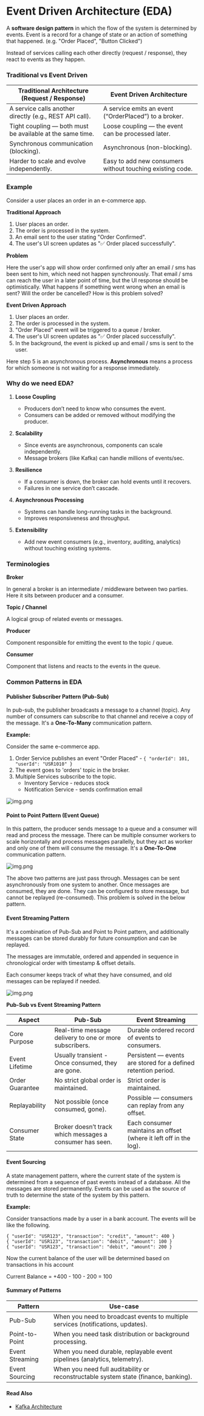 # Event Driven Architecture (EDA)

A **software design pattern** in which the flow of the system is determined by events. Event is a record for a change
of state or an action of something that happened. (e.g. "Order Placed", "Button Clicked")

Instead of services calling each other directly (request / response), they react to events as they happen.

### Traditional vs Event Driven

| Traditional Architecture (Request / Response)             | Event Driven Architecture                                 |
|-----------------------------------------------------------|-----------------------------------------------------------|
| A service calls another directly (e.g., REST API call).   | A service emits an event (“OrderPlaced”) to a broker.     |
| Tight coupling — both must be available at the same time. | Loose coupling — the event can be processed later.        |
| Synchronous communication (blocking).                     | Asynchronous (non-blocking).                              |
| Harder to scale and evolve independently.                 | Easy to add new consumers without touching existing code. |

### Example

Consider a user places an order in an e-commerce app.

**Traditional Approach**

1. User places an order.
2. The order is processed in the system.
3. An email sent to the user stating "Order Confirmed".
4. The user's UI screen updates as "✅ Order placed successfully".

**Problem**

Here the user's app will show order confirmed only after an email / sms has been sent to him, which need not happen
synchronously. That email / sms can reach the user in a later point of time, but the UI response should be
optimistically. What happens if something went wrong when an email is sent? Will the order be cancelled? How is this
problem solved?

**Event Driven Approach**

1. User places an order.
2. The order is processed in the system.
3. "Order Placed" event will be triggered to a queue / broker.
4. The user's UI screen updates as "✅ Order placed successfully".
5. In the background, the event is picked up and email / sms is sent to the user.

Here step 5 is an asynchronous process. **Asynchronous** means a process for which someone is not waiting for a
response immediately.

### Why do we need EDA?

1. **Loose Coupling**
    - Producers don’t need to know who consumes the event.
    - Consumers can be added or removed without modifying the producer.

2. **Scalability**
    - Since events are asynchronous, components can scale independently.
    - Message brokers (like Kafka) can handle millions of events/sec.

3. **Resilience**
    - If a consumer is down, the broker can hold events until it recovers.
    - Failures in one service don’t cascade.

4. **Asynchronous Processing**
    - Systems can handle long-running tasks in the background.
    - Improves responsiveness and throughput.

5. **Extensibility**
    - Add new event consumers (e.g., inventory, auditing, analytics) without touching existing systems.

### Terminologies

**Broker**

In general a broker is an intermediate / middleware between two parties. Here it sits between producer and a consumer.

**Topic / Channel**

A logical group of related events or messages.

**Producer**

Component responsible for emitting the event to the topic / queue.

**Consumer**

Component that listens and reacts to the events in the queue.

### Common Patterns in EDA

#### Publisher Subscriber Pattern (Pub-Sub)

In pub-sub, the publisher broadcasts a message to a channel (topic). Any number of consumers can subscribe to that
channel and receive a copy of the message. It's a **One-To-Many** communication pattern.

**Example:**

Consider the same e-commerce app.

1. Order Service publishes an event "Order Placed" - `{ "orderId": 101, "userId": "USR1010" }`
2. The event goes to 'orders' topic in the broker.
3. Multiple Services subscribe to the topic.
    - Inventory Service - reduces stock
    - Notification Service - sends confirmation email

![img.png](./images/pub-sub-pattern.png)

#### Point to Point Pattern (Event Queue)

In this pattern, the producer sends message to a queue and a consumer will read and process the message. There can be
multiple consumer workers to scale horizontally and process messages parallelly, but they act as worker and only one of
them will consume the message. It's a **One-To-One** communication pattern.

![img.png](./images/point-to-point.png)

The above two patterns are just pass through. Messages can be sent asynchronously from one system to another. Once
messages are consumed, they are done. They can be configured to store message, but cannot be replayed (re-consumed).
This problem is solved in the below pattern.

#### Event Streaming Pattern

It's a combination of Pub-Sub and Point to Point pattern, and additionally messages can be stored durably for future
consumption and can be replayed.

The messages are immutable, ordered and appended in sequence in chronological order with timestamp & offset details.

Each consumer keeps track of what they have consumed, and old messages can be replayed if needed.

![img.png](./images/event-streaming.png)

**Pub-Sub vs Event Streaming Pattern**

| Aspect          | Pub-Sub                                                  | Event Streaming                                                   |
|-----------------|----------------------------------------------------------|-------------------------------------------------------------------|
| Core Purpose    | Real-time message delivery to one or more subscribers.   | Durable ordered record of events to consumers.                    |
| Event Lifetime  | Usually transient - Once consumed, they are gone.        | Persistent — events are stored for a defined retention period.    |
| Order Guarantee | No strict global order is maintained.                    | Strict order is maintained.                                       |
| Replayability   | Not possible (once consumed, gone).                      | Possible — consumers can replay from any offset.                  |
| Consumer State  | Broker doesn’t track which messages a consumer has seen. | Each consumer maintains an offset (where it left off in the log). |

#### Event Sourcing

A state management pattern, where the current state of the system is determined from a sequence of past events instead
of a database. All the messages are stored permanently. Events can be used as the source of truth to determine the
state of the system by this pattern.

**Example:**

Consider transactions made by a user in a bank account. The events will be like the following.

```text
{ "userId": "USR123", "transaction": "credit", "amount": 400 }
{ "userId": "USR123", "transaction": "debit", "amount": 100 }
{ "userId": "USR123", "transaction": "debit", "amount": 200 }
```

Now the current balance of the user will be determined based on transactions in his account

Current Balance = +400 - 100 - 200 = 100

#### Summary of Patterns

| Pattern         | Use-case                                                                            |
|-----------------|-------------------------------------------------------------------------------------|
| Pub-Sub         | When you need to broadcast events to multiple services (notifications, updates).    |
| Point-to-Point  | When you need task distribution or background processing.                           |
| Event Streaming | When you need durable, replayable event pipelines (analytics, telemetry).           |
| Event Sourcing  | When you need full auditability or reconstructable system state (finance, banking). |


#### Read Also

- [Kafka Architecture](kafka.md)